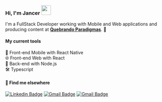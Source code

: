 ### Hi, I'm Jancer <img src="https://media.giphy.com/media/hvRJCLFzcasrR4ia7z/giphy.gif" width="30" >

I'm a FullStack Developer working with Mobile and Web applications and producing content at [**Quebrando Paradigmas**](https://www.youtube.com/c/QuebrandoParadigmas). 🚀

#### My current tools 
📲 Front-end Mobile with React Native  
🌐 Front-end Web with React  
📡 Back-end with Node.js  
🛠️ Typescript 

#### 💬 Find me elsewhere

[![Linkedin Badge](https://img.shields.io/badge/-Jancer%20Lima-5fc4e3?style=flat-square&logo=Linkedin&logoColor=white&link=https://www.linkedin.com/in/jancer/)](https://www.linkedin.com/in/jancer/) 
[![Gmail Badge](https://img.shields.io/badge/-contato.jancersl@gmail.com-5fc4e3?style=flat-square&logo=Gmail&logoColor=white&link=mailto:contato.jancersl@gmail.com)](mailto:contato.jancersl@gmail.com)
[![Gmail Badge](https://img.shields.io/badge/-contato.jancersl@gmail.com-5fc4e3?style=flat-square&logo=Gmail&logoColor=white&link=mailto:contato.jancersl@gmail.com)](mailto:contato.jancersl@gmail.com)
<!---
Jancera/Jancera is a ✨ special ✨ repository because its `README.md` (this file) appears on your GitHub profile.
You can click the Preview link to take a look at your changes.
--->
